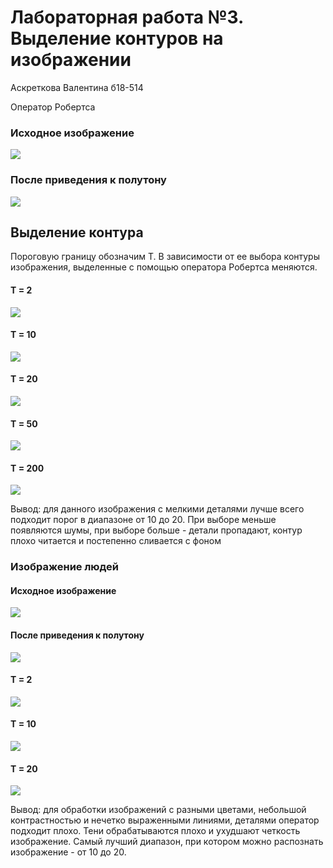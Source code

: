 # Лабораторная работа №3. Выделение контуров на изображении

Аскреткова Валентина б18-514

Оператор Робертса

### Исходное изображение

![](images/2.jpg)


### После приведения к полутону

![](images/2_s.png)



## Выделение контура

Пороговую границу обозначим T. В зависимости от ее выбора контуры изображения, выделенные с помощью оператора Робертса меняются.

#### T = 2

![](result_images/2_t2.png)


#### T = 10
![](result_images/2_t10.png)

#### T = 20
![](result_images/2_t20.png)


#### T = 50
![](result_images/2_t50.png)


#### T = 200
![](result_images/2_t200.png)


Вывод: для данного изображения с мелкими деталями лучше всего подходит порог в диапазоне от 10 до 20. При выборе меньше появляются шумы, при выборе больше - детали пропадают, контур плохо читается и постепенно сливается с фоном


### Изображение людей

#### Исходное изображение
![](images/people.jpg)


#### После приведения к полутону

![](images/people_s.png)

#### T = 2

![](result_images/people_t2.png)


#### T = 10
![](result_images/people_t10.png)

#### T = 20
![](result_images/people_t20.png)


 Вывод: для обработки изображений с разными цветами, небольшой контрастностью и нечетко выраженными линиями, деталями оператор подходит плохо. Тени обрабатываются плохо и ухудшают четкость изображение. Самый лучший диапазон, при котором можно распознать изображение - от 10 до 20.
